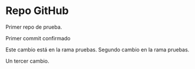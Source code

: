 # Repo GitHub

Primer repo de prueba.

Primer commit confirmado

Este cambio está en la rama pruebas.
Segundo cambio en la rama pruebas.

Un tercer cambio.